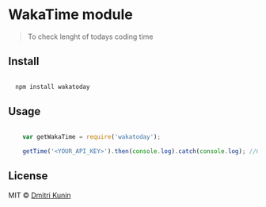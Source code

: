 # WakaTime module 

> To check lenght of todays coding time

## Install

```js

  npm install wakatoday

```
## Usage

```js
  
    var getWakaTime = require('wakatoday');

    getTime('<YOUR_API_KEY>').then(console.log).catch(console.log); //6h 10m 12s

```

## License

MIT © [Dmitri Kunin](http://dkun.in)